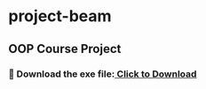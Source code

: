 # project-beam

## OOP Course Project

### 📀 Download the exe file:<a href="beam_project/project_beam.exe" download> Click to Download</a>

